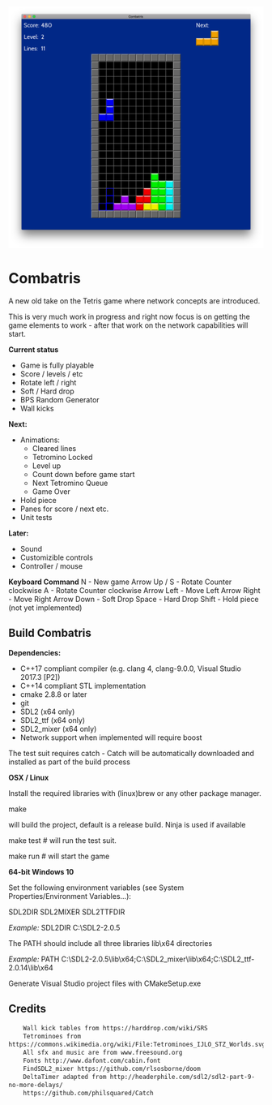 ![screenshots](screenshots/combatris-demo-1.png)

# Combatris

A new old take on the Tetris game where network concepts are introduced.

This is very much work in progress and right now focus is on getting the game
elements to work - after that work on the network capabilities will start.

**Current status**
* Game is fully playable
* Score / levels / etc
* Rotate left / right
* Soft / Hard drop
* BPS Random Generator
* Wall kicks

**Next:**
* Animations:
  * Cleared lines
  * Tetromino Locked
  * Level up
  * Count down before game start
  * Next Tetromino Queue
  * Game Over
* Hold piece
* Panes for score / next etc.
* Unit tests

**Later:**
* Sound
* Customizible controls
* Controller / mouse

**Keyboard Command**
        N - New game
        Arrow Up / S - Rotate Counter clockwise
        A - Rotate Counter clockwise
        Arrow Left - Move Left
        Arrow Right - Move Right
        Arrow Down - Soft Drop
        Space - Hard Drop
        Shift - Hold piece (not yet implemented)

## Build Combatris

**Dependencies:**
* C++17 compliant compiler (e.g. clang 4, clang-9.0.0, Visual Studio 2017.3 [P2])
* C++14 compliant STL implementation
* cmake 2.8.8 or later
* git
* SDL2 (x64 only)
* SDL2_ttf (x64 only)
* SDL2_mixer (x64 only)
* Network support when implemented will require boost

The test suit requires catch - Catch will be automatically downloaded and installed
as part of the build process

**OSX / Linux**

Install the required libraries with (linux)brew or any other package manager.

make

will build the project, default is a release build. Ninja is used if available

make test # will run the test suit.

make run # will start the game

**64-bit Windows 10**

Set the following environment variables (see System Properties/Environment Variables...):

SDL2DIR
SDL2MIXER
SDL2TTFDIR

*Example:*
SDL2DIR C:\SDL2-2.0.5

The PATH should include all three libraries lib\x64 directories

*Example:*
PATH C:\SDL2-2.0.5\lib\x64;C:\SDL2_mixer\lib\x64;C:\SDL2_ttf-2.0.14\lib\x64

Generate Visual Studio project files with CMakeSetup.exe

## Credits

        Wall kick tables from https://harddrop.com/wiki/SRS
        Tetrominoes from https://commons.wikimedia.org/wiki/File:Tetrominoes_IJLO_STZ_Worlds.svg
        All sfx and music are from www.freesound.org
        Fonts http://www.dafont.com/cabin.font
        FindSDL2_mixer https://github.com/rlsosborne/doom
        DeltaTimer adapted from http://headerphile.com/sdl2/sdl2-part-9-no-more-delays/
        https://github.com/philsquared/Catch

